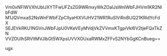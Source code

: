 Vm0xNFlWVXhUblJXYTFwUFZsZG9WRmxyWkZOalJsWnlWbFJHVm1KR2NIbFdW
M1JQVmxaS2NsWnFWbFZpClIyaHlXVlJHV21WR1RuSlViRnBUQ21KRldYcFdX
SEJEVkRKU1NGVnJWbFJpU0VKeVEyMVdjVkZVVmxKTgpiVkl6V2tjeFQxTkZN
VVZOUlhSRVltMVJlbGt5WXpsUVVXOUxaRWMxZFFvS2NYbGgKCnBueg==

ugx